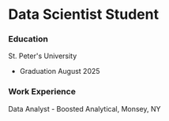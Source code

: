 # Data Scientist Student

### Education
St. Peter's University
- Graduation August 2025

### Work Experience
Data Analyst - Boosted Analytical, Monsey, NY
